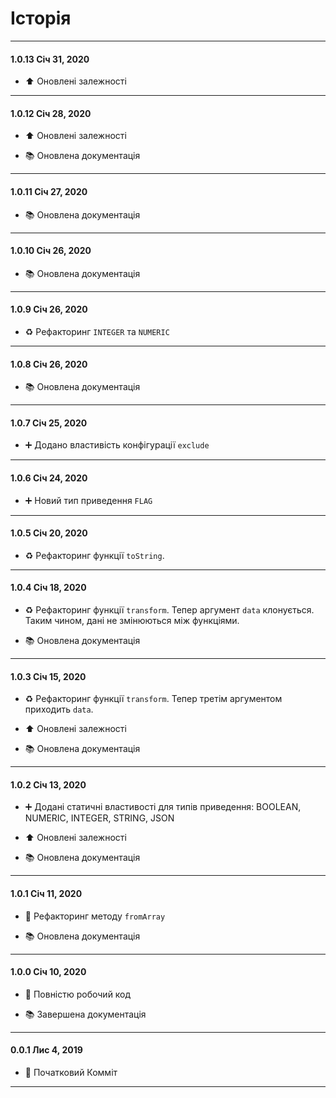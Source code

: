 # Історія

---

#### 1.0.13 Січ 31, 2020

-   ⬆️ Оновлені залежності

---

#### 1.0.12 Січ 28, 2020

-   ⬆️ Оновлені залежності

-   📚 Оновлена документація

---

#### 1.0.11 Січ 27, 2020

-   📚 Оновлена документація

---

#### 1.0.10 Січ 26, 2020

-   📚 Оновлена документація

---

#### 1.0.9 Січ 26, 2020

-   ♻️ Рефакторинг `INTEGER` та `NUMERIC`

---

#### 1.0.8 Січ 26, 2020

-   📚 Оновлена документація

---

#### 1.0.7 Січ 25, 2020

-   ➕ Додано властивість конфігурації `exclude`

---

#### 1.0.6 Січ 24, 2020

-   ➕ Новий тип приведення `FLAG`

---

#### 1.0.5 Січ 20, 2020

-   ♻️ Рефакторинг функції `toString`.

---

#### 1.0.4 Січ 18, 2020

-   ♻️ Рефакторинг функції `transform`. Тепер аргумент `data` клонується. Таким чином, дані не змінюються між функціями.

-   📚 Оновлена документація

---

#### 1.0.3 Січ 15, 2020

-   ♻️ Рефакторинг функції `transform`. Тепер третім аргументом приходить `data`.

-   ⬆️ Оновлені залежності

-   📚 Оновлена документація

---

#### 1.0.2 Січ 13, 2020

-   ➕ Додані статичні властивості для типів приведення: BOOLEAN, NUMERIC, INTEGER, STRING, JSON

-   ⬆️ Оновлені залежності

-   📚 Оновлена документація

---

#### 1.0.1 Січ 11, 2020

-   🔨 Рефакторинг методу `fromArray`

-   📚 Оновлена документація

---

#### 1.0.0 Січ 10, 2020

-   🎉 Повністю робочий код

-   📚 Завершена документація

---

#### 0.0.1 Лис 4, 2019

-   🎉 Початковий Комміт

---
